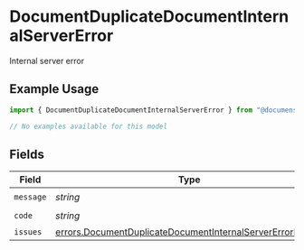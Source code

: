 # DocumentDuplicateDocumentInternalServerError

Internal server error

## Example Usage

```typescript
import { DocumentDuplicateDocumentInternalServerError } from "@documenso/sdk-typescript/models/errors";

// No examples available for this model
```

## Fields

| Field                                                                                                                                  | Type                                                                                                                                   | Required                                                                                                                               | Description                                                                                                                            |
| -------------------------------------------------------------------------------------------------------------------------------------- | -------------------------------------------------------------------------------------------------------------------------------------- | -------------------------------------------------------------------------------------------------------------------------------------- | -------------------------------------------------------------------------------------------------------------------------------------- |
| `message`                                                                                                                              | *string*                                                                                                                               | :heavy_check_mark:                                                                                                                     | N/A                                                                                                                                    |
| `code`                                                                                                                                 | *string*                                                                                                                               | :heavy_check_mark:                                                                                                                     | N/A                                                                                                                                    |
| `issues`                                                                                                                               | [errors.DocumentDuplicateDocumentInternalServerErrorIssue](../../models/errors/documentduplicatedocumentinternalservererrorissue.md)[] | :heavy_minus_sign:                                                                                                                     | N/A                                                                                                                                    |
